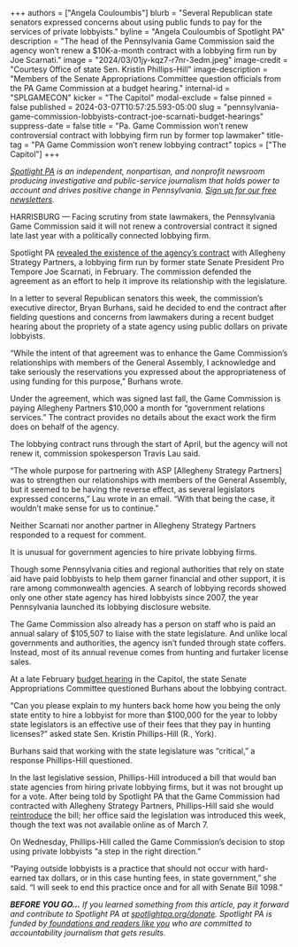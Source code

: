 +++
authors = ["Angela Couloumbis"]
blurb = "Several Republican state senators expressed concerns about using public funds to pay for the services of private lobbyists."
byline = "Angela Couloumbis of Spotlight PA"
description = "The head of the Pennsylvania Game Commission said the agency won’t renew a $10K-a-month contract with a lobbying firm run by Joe Scarnati."
image = "2024/03/01jy-kqz7-r7nr-3edm.jpeg"
image-credit = "Courtesy Office of state Sen. Kristin Phillips-Hill"
image-description = "Members of the Senate Appropriations Committee question officials from the PA Game Commission at a budget hearing."
internal-id = "SPLGAMECON"
kicker = "The Capitol"
modal-exclude = false
pinned = false
published = 2024-03-07T10:57:25.593-05:00
slug = "pennsylvania-game-commission-lobbyists-contract-joe-scarnati-budget-hearings"
suppress-date = false
title = "Pa. Game Commission won’t renew controversial contract with lobbying firm run by former top lawmaker"
title-tag = "PA Game Commission won’t renew lobbying contract"
topics = ["The Capitol"]
+++

<a href="https://www.spotlightpa.org/"><em>Spotlight PA</em></a><em> is an independent, nonpartisan, and nonprofit newsroom producing investigative and public-service journalism that holds power to account and drives positive change in Pennsylvania. </em><a href="https://www.spotlightpa.org/newsletters"><em>Sign up for our free newsletters</em></a><em>.</em>

HARRISBURG — Facing scrutiny from state lawmakers, the Pennsylvania Game Commission said it will not renew a controversial contract it signed late last year with a politically connected lobbying firm.

Spotlight PA <a href="https://www.spotlightpa.org/news/2024/02/pennsylvania-lobbyist-game-commission-joe-scarnati-allegheny-strategy-partners/">revealed the existence of the agency’s contract</a> with Allegheny Strategy Partners, a lobbying firm run by former state Senate President Pro Tempore Joe Scarnati, in February. The commission defended the agreement as an effort to help it improve its relationship with the legislature.

In a letter to several Republican senators this week, the commission’s executive director, Bryan Burhans, said he decided to end the contract after fielding questions and concerns from lawmakers during a recent budget hearing about the propriety of a state agency using public dollars on private lobbyists.

<script src="https://www.spotlightpa.org/embed.js" async></script><div data-spl-embed-version="1" data-spl-src="https://www.spotlightpa.org/embeds/newsletter/"></div>

“While the intent of that agreement was to enhance the Game Commission’s relationships with members of the General Assembly, I acknowledge and take seriously the reservations you expressed about the appropriateness of using funding for this purpose,” Burhans wrote.

Under the agreement, which was signed last fall, the Game Commission is paying Allegheny Partners $10,000 a month for “government relations services.” The contract provides no details about the exact work the firm does on behalf of the agency.

The lobbying contract runs through the start of April, but the agency will not renew it, commission spokesperson Travis Lau said.

“The whole purpose for partnering with ASP \[Allegheny Strategy Partners\] was to strengthen our relationships with members of the General Assembly, but it seemed to be having the reverse effect, as several legislators expressed concerns,” Lau wrote in an email. “With that being the case, it wouldn’t make sense for us to continue.”

Neither Scarnati nor another partner in Allegheny Strategy Partners responded to a request for comment.

It is unusual for government agencies to hire private lobbying firms.

Though some Pennsylvania cities and regional authorities that rely on state aid have paid lobbyists to help them garner financial and other support, it is rare among commonwealth agencies. A search of lobbying records showed only one other state agency has hired lobbyists since 2007, the year Pennsylvania launched its lobbying disclosure website.

The Game Commission also already has a person on staff who is paid an annual salary of $105,507 to liaise with the state legislature. And unlike local governments and authorities, the agency isn’t funded through state coffers. Instead, most of its annual revenue comes from hunting and furtaker license sales.

At a late February <a href="https://web.archive.org/20240307192432/https://appropriations.pasenategop.com/fish-022724/">budget hearing</a> in the Capitol, the state Senate Appropriations Committee questioned Burhans about the lobbying contract.

“Can you please explain to my hunters back home how you being the only state entity to hire a lobbyist for more than $100,000 for the year to lobby state legislators is an effective use of their fees that they pay in hunting licenses?” asked state Sen. Kristin Phillips-Hill (R., York).

Burhans said that working with the state legislature was “critical,” a response Phillips-Hill questioned.

<script src="https://www.spotlightpa.org/embed.js" async></script><div data-spl-embed-version="1" data-spl-src="https://www.spotlightpa.org/embeds/donate/"></div>

In the last legislative session, Phillips-Hill introduced a bill that would ban state agencies from hiring private lobbying firms, but it was not brought up for a vote. After being told by Spotlight PA that the Game Commission had contracted with Allegheny Strategy Partners, Phillips-Hill said she would <a href="https://web.archive.org/20240307162203/https://www.legis.state.pa.us/cfdocs/Legis/CSM/showMemoPublic.cfm?chamber=S&amp;SPick=20230&amp;cosponId=42101">reintroduce</a> the bill; her office said the legislation was introduced this week, though the text was not available online as of March 7.

On Wednesday, Phillips-Hill called the Game Commission’s decision to stop using private lobbyists “a step in the right direction.”

“Paying outside lobbyists is a practice that should not occur with hard-earned tax dollars, or in this case hunting fees, in state government,” she said. “I will seek to end this practice once and for all with Senate Bill 1098.”

<strong><em>BEFORE YOU GO…</em></strong><em> If you learned something from this article, pay it forward and contribute to Spotlight PA at </em><a href="https://www.spotlightpa.org/donate"><em>spotlightpa.org/donate</em></a><em>. Spotlight PA is funded by</em><a href="https://www.spotlightpa.org/support"><em> foundations and readers like you</em></a><em> who are committed to accountability journalism that gets results.</em>
